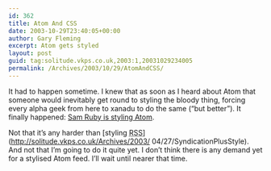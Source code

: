 ```yaml
---
id: 362
title: Atom And CSS
date: 2003-10-29T23:40:05+00:00
author: Gary Fleming
excerpt: Atom gets styled
layout: post
guid: tag:solitude.vkps.co.uk,2003:1,20031029234005
permalink: /Archives/2003/10/29/AtomAndCSS/
---
```

It had to happen sometime. I knew that as soon as I heard about Atom that someone would inevitably get round to styling the bloody thing, forcing every alpha geek from here to xanadu to do the same (&#8220;but better&#8221;). It finally happened: [Sam Ruby is styling Atom](http://www.intertwingly.net/blog/1629.html).

Not that it&#8217;s any harder than [styling <acronym title="Rich Site Summary">RSS</acronym>](http://solitude.vkps.co.uk/Archives/2003/ 04/27/SyndicationPlusStyle). And not that I&#8217;m going to do it quite yet. I don&#8217;t think there is any demand yet for a stylised Atom feed. I&#8217;ll wait until nearer that time.